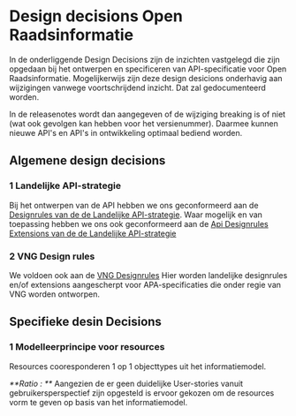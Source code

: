 # Design decisions Open Raadsinformatie

In de onderliggende Design Decisions zijn de inzichten vastgelegd die zijn opgedaan bij het ontwerpen en specificeren van API-specificatie voor Open Raadsinformatie.
Mogelijkerwijs zijn deze design desicions onderhavig aan wijzigingen vanwege voortschrijdend inzicht. Dat zal gedocumenteerd worden.

In de releasenotes wordt dan aangegeven of de wijziging breaking is of niet (wat ook gevolgen kan hebben voor het versienummer).
Daarmee kunnen nieuwe API's en API's in ontwikkeling optimaal bediend worden.

## Algemene design decisions

### 1 Landelijke API-strategie

Bij het ontwerpen van de API hebben we ons geconformeerd aan de [Designrules van de de Landelijke API-strategie](https://docs.geostandaarden.nl/api/API-Designrules/).
Waar mogelijk en van toepassing hebben we ons ook geconformeerd aan de [Api Designrules Extensions van de de Landelijke API-strategie](https://geonovum.github.io/KP-APIs/API-strategie-extensies/)

### 2 VNG Design rules

We voldoen ook aan de [VNG Designrules](https://github.com/VNG-Realisatie/API-Kennisbank/tree/master/Design%20rules/readme.md)
Hier worden landelijke designrules en/of extensions aangescherpt voor APA-specificaties die onder regie van VNG worden ontworpen.

## Specifieke desin Decisions

### 1 Modelleerprincipe voor resources

Resources cooresponderen 1 op 1 objecttypes uit het informatiemodel.

_**Ratio : **_ Aangezien de er geen duidelijke User-stories vanuit gebruikersperspectief zijn opgesteld is ervoor gekozen om de resources vorm te geven op basis van het informatiemodel.
